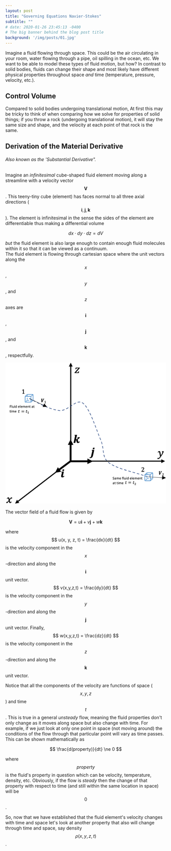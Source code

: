 ```yaml
---
layout: post
title: "Governing Equations Navier-Stokes"
subtitle: ""
# date: 2020-01-26 23:45:13 -0400
# The big banner behind the blog post title
background: '/img/posts/01.jpg'
---
```


Imagine a fluid flowing through space. This could be the air circulating in your room, water flowing through a pipe, oil spilling in the ocean, etc. We want to be able to model these types of fluid motion, but how? In contrast to solid bodies, fluids can change their shape and most likely have different physical properties throughout space *and* time (temperature, pressure, velocity, etc.). 

## Control Volume

Compared to solid bodies undergoing translational motion, At first this may be tricky to think of when comparing how we solve for properties of solid things; if you throw a rock (undergoing translational motion), it will stay the same size and shape, and the velocity at each point of that rock is the same. 

## Derivation of the Material Derivative 
###### Also known as the 'Substantial Derivative".

Imagine an *infinitesimal* cube-shaped fluid element moving along a streamline with a velocity vector $$\boldsymbol{V}$$. This teeny-tiny cube (element) has faces normal to all three axial directions ($$\boldsymbol{i}, \boldsymbol{j}, \boldsymbol{k}$$). The element is infinitesimal in the sense the sides of the element are differentiable thus making a differential volume 

$$ dx \cdot dy \cdot dz = dV $$ 

*but* the fluid element is also large enough to contain enough fluid molecules within it so that it can be viewed as a continuum.  
The fluid element is flowing through cartesian space where the unit vectors along the $$x$$, $$y$$, and $$z$$ axes are $$ \boldsymbol{i} $$, $$ \boldsymbol{j} $$, and $$ \boldsymbol{k} $$, respectfully.

![Fluid Element](/img/posts/cfd-equations/fluid-elem.png)
<!-- <img src="/img/posts/cfd-equations/fluid-elem.png" /> -->

The vector field of a fluid flow is given by

$$
\boldsymbol{V} = u\boldsymbol{i} + v\boldsymbol{j} + w\boldsymbol{k}
$$

where $$ u(x, y, z, t) = \frac{dx}{dt} $$ is the velocity component in the $$x$$-direction and along the $$ \boldsymbol{i} $$ unit vector. $$ v(x,y,z,t) = \frac{dy}{dt} $$ is the velocity component in the $$y$$-direction and along the $$ \boldsymbol{j} $$ unit vector. Finally, $$ w(x,y,z,t) = \frac{dz}{dt} $$ is the velocity component in the $$z$$-direction and along the $$ \boldsymbol{k} $$ unit vector. 

Notice that all the components of the velocity are functions of space ($$x, y, z$$) and time $$t$$. This is true in a general *unsteady* flow, meaning the fluid properties don't only change as it moves along space but also change with time. For example, if we just look at only one point in space (not moving around) the conditions of the flow through that particular point will vary as time passes. This can be shown mathematically as 

$$ \frac{d(property)}{dt} \ne 0 $$

where $$property$$ is the fluid's property in question which can be velocity, temperature, density, etc. Obviously, if the flow is *steady* then the change of that property with respect to time (and still within the same location in space) will be $$0$$.

So, now that we have established that the fluid element's velocity changes with time and space let's look at another property that also will change through time and space, say density $$\rho(x, y, z, t)$$.


